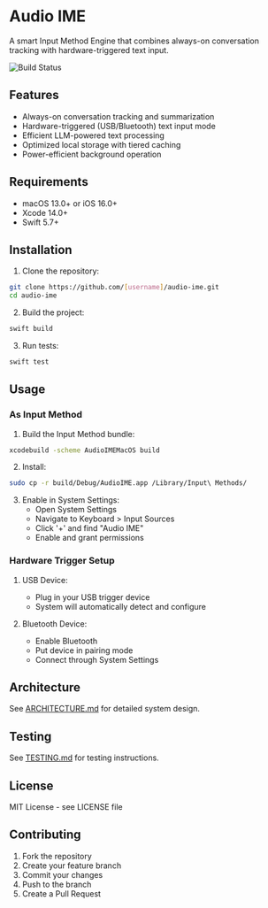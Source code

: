 # Audio IME

A smart Input Method Engine that combines always-on conversation tracking with hardware-triggered text input.

![Build Status](https://github.com/Tiannyi/audio-ime/workflows/CI/badge.svg)

## Features

- Always-on conversation tracking and summarization
- Hardware-triggered (USB/Bluetooth) text input mode
- Efficient LLM-powered text processing
- Optimized local storage with tiered caching
- Power-efficient background operation

## Requirements

- macOS 13.0+ or iOS 16.0+
- Xcode 14.0+
- Swift 5.7+

## Installation

1. Clone the repository:
```bash
git clone https://github.com/[username]/audio-ime.git
cd audio-ime
```

2. Build the project:
```bash
swift build
```

3. Run tests:
```bash
swift test
```

## Usage

### As Input Method

1. Build the Input Method bundle:
```bash
xcodebuild -scheme AudioIMEMacOS build
```

2. Install:
```bash
sudo cp -r build/Debug/AudioIME.app /Library/Input\ Methods/
```

3. Enable in System Settings:
   - Open System Settings
   - Navigate to Keyboard > Input Sources
   - Click '+' and find "Audio IME"
   - Enable and grant permissions

### Hardware Trigger Setup

1. USB Device:
   - Plug in your USB trigger device
   - System will automatically detect and configure

2. Bluetooth Device:
   - Enable Bluetooth
   - Put device in pairing mode
   - Connect through System Settings

## Architecture

See [ARCHITECTURE.md](docs/ARCHITECTURE.md) for detailed system design.

## Testing

See [TESTING.md](docs/TESTING.md) for testing instructions.

## License

MIT License - see LICENSE file

## Contributing

1. Fork the repository
2. Create your feature branch
3. Commit your changes
4. Push to the branch
5. Create a Pull Request
